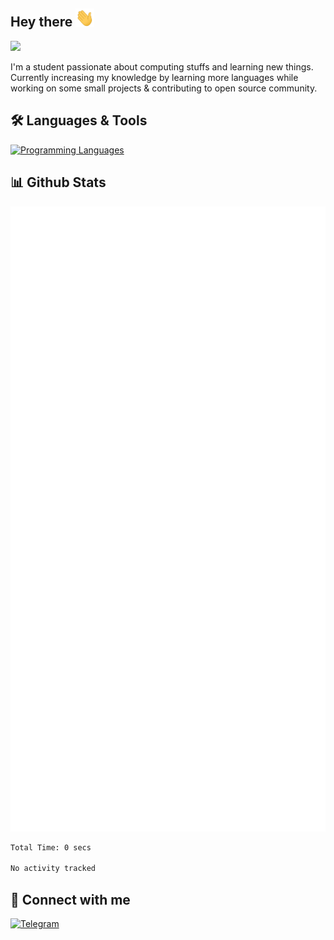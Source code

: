 ## Hey there <img src="https://raw.githubusercontent.com/ABSphreak/ABSphreak/master/gifs/Hi.gif" width="30px"> 

<img src="https://visitcount.itsvg.in/api?id=ogsamrat&label=Profile%20Views&color=12&icon=0&pretty=false" width="145px">

I'm a student passionate about computing stuffs and learning new things. Currently increasing my knowledge by learning more languages while working on some small projects & contributing to open source community.

## 🛠️ Languages & Tools

[![Programming Languages](https://skillicons.dev/icons?i=c,cpp,py,java,js,vscode,github,linux,heroku,redis,mongodb,postgresql&perline=12)](https://github.com/ogsamrat)

## 📊 Github Stats

[![Metrics](./github-metrics.svg)](https://github.com/ogsamrat)
<!--START_SECTION:waka-->

```txt
Total Time: 0 secs

No activity tracked
```

<!--END_SECTION:waka-->

## 🔗 Connect with me
[![Telegram](https://img.shields.io/badge/telegram-1b77FF.svg?style=for-the-badge&logo=telegram)](https://t.me/SamForSure)
